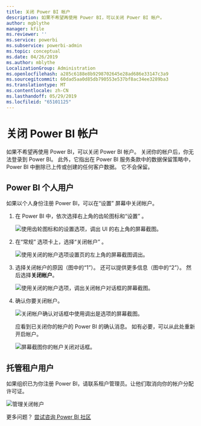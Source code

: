 ```yaml
---
title: 关闭 Power BI 帐户
description: 如果不希望再使用 Power BI，可以关闭 Power BI 帐户。
author: mgblythe
manager: kfile
ms.reviewer: ''
ms.service: powerbi
ms.subservice: powerbi-admin
ms.topic: conceptual
ms.date: 04/26/2019
ms.author: mblythe
LocalizationGroup: Administration
ms.openlocfilehash: a285c6188e8b9298702645e28ad686e33147c3a9
ms.sourcegitcommit: 60dad5aa0d85db790553e537bf8ac34ee3289ba3
ms.translationtype: MT
ms.contentlocale: zh-CN
ms.lasthandoff: 05/29/2019
ms.locfileid: "65101125"
---
```

# <a name="close-your-power-bi-account"></a>关闭 Power BI 帐户

如果不希望再使用 Power BI，可以关闭 Power BI 帐户。  关闭你的帐户后，你无法登录到 Power BI。 此外，它指出在 Power BI 服务条款中的数据保留策略中，Power BI 中删除已上传或创建的任何客户数据。 它不会保留。

## <a name="individual-power-bi-users"></a>Power BI 个人用户

如果以个人身份注册 Power BI，可以在“设置”  屏幕中关闭帐户。

1. 在 Power BI 中，依次选择右上角的齿轮图标和“设置”  。

    ![使用齿轮图标和的设置选项，调出 UI 的右上角的屏幕截图。](media/service-admin-closing-your-account/close-account-settings.png)

1. 在“常规”  选项卡上，选择“关闭帐户”  。

    ![使用关闭的帐户选项设置页的左上角的屏幕截图调出。](media/service-admin-closing-your-account/close-account-settings-2.png)

1. 选择关闭帐户的原因（图中的“1”）。 还可以提供更多信息（图中的“2”）。 然后选择**关闭帐户**。

    ![使用关闭的帐户选项，调出关闭帐户对话框的屏幕截图。](media/service-admin-closing-your-account/close-account-settings-3.png)

1. 确认你要关闭帐户。

    ![关闭帐户确认对话框中使用调出是选项的屏幕截图。](media/service-admin-closing-your-account/close-account-settings-4.png)

    应看到已关闭你的帐户的 Power BI 的确认消息。 如有必要，可以从此处重新开启帐户。

    ![屏幕截图你的帐户关闭对话框。](media/service-admin-closing-your-account/close-account-settings-5.png)

## <a name="managed-tenant-users"></a>托管租户用户

如果组织已为你注册 Power BI，请联系租户管理员。让他们取消向你的帐户分配许可证。

![管理关闭帐户](media/service-admin-closing-your-account/close-account-managed.png)

更多问题？ [尝试咨询 Power BI 社区](http://community.powerbi.com/)